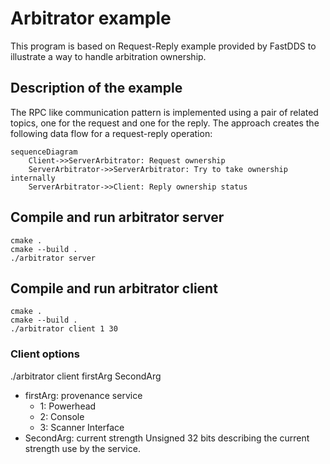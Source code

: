 # Arbitrator example

This program is based on Request-Reply example provided by FastDDS to illustrate a way to handle arbitration ownership.

## Description of the example

The RPC like communication pattern is implemented using a pair of related topics, one for the request and one for the reply.
The approach creates the following data flow for a request-reply operation:

```mermaid
sequenceDiagram
    Client->>ServerArbitrator: Request ownership
    ServerArbitrator->>ServerArbitrator: Try to take ownership internally
    ServerArbitrator->>Client: Reply ownership status
```

## Compile and run arbitrator server

```shell
cmake .
cmake --build .
./arbitrator server
```

## Compile and run arbitrator client

```shell
cmake .
cmake --build .
./arbitrator client 1 30
```

### Client options

./arbitrator client firstArg SecondArg
- firstArg: provenance service
  - 1: Powerhead
  - 2: Console
  - 3: Scanner Interface
- SecondArg: current strength
Unsigned 32 bits describing the current strength use by the service.
